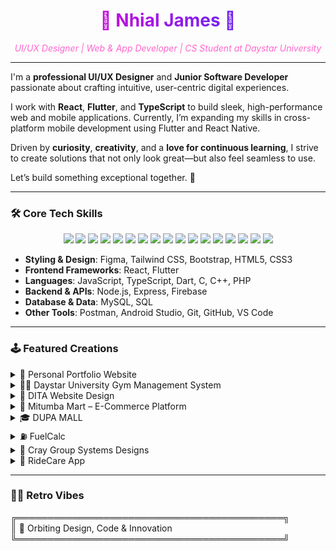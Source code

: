 <div align="center">
  <h1 style="background: linear-gradient(90deg, #ff00cc, #3333ff); -webkit-background-clip: text; -webkit-text-fill-color: transparent;">🔩 Nhial James 🔩</h1>
  <p style="font-style: italic; color: #ff66cc;">UI/UX Designer | Web & App Developer | CS Student at Daystar University</p>
</div>

---

I'm a **professional UI/UX Designer** and **Junior Software Developer** passionate about crafting intuitive, user-centric digital experiences.

I work with **React**, **Flutter**, and **TypeScript** to build sleek, high-performance web and mobile applications. Currently, I’m expanding my skills in cross-platform mobile development using Flutter and React Native.

Driven by **curiosity**, **creativity**, and a **love for continuous learning**, I strive to create solutions that not only look great—but also feel seamless to use.

Let’s build something exceptional together. 🚀

---

### 🛠️ Core Tech Skills
<div align="center"> <!-- 🎨 Design Tools --> <img src="https://img.shields.io/badge/Figma-F24E1E?style=flat-square&logo=figma&logoColor=white" /> <!-- 🖥️ Frontend Development --> <img src="https://img.shields.io/badge/HTML5-E34F26?style=flat-square&logo=html5&logoColor=white" /> <img src="https://img.shields.io/badge/CSS3-1572B6?style=flat-square&logo=css3&logoColor=white" /> <img src="https://img.shields.io/badge/Tailwind_CSS-38B2AC?style=flat-square&logo=tailwind-css&logoColor=white" /> <img src="https://img.shields.io/badge/JavaScript-F7DF1E?style=flat-square&logo=javascript&logoColor=black" /> <img src="https://img.shields.io/badge/TypeScript-3178C6?style=flat-square&logo=typescript&logoColor=white" /> <img src="https://img.shields.io/badge/React-61DAFB?style=flat-square&logo=react&logoColor=black" /> <img src="https://img.shields.io/badge/Flutter-02569B?style=flat-square&logo=flutter&logoColor=white" /> <img src="https://img.shields.io/badge/Dart-0175C2?style=flat-square&logo=dart&logoColor=white" /> <!-- 🧠 Programming Languages --> <img src="https://img.shields.io/badge/C-00599C?style=flat-square&logo=c&logoColor=white" /> <img src="https://img.shields.io/badge/C++-00599C?style=flat-square&logo=cplusplus&logoColor=white" /> <img src="https://img.shields.io/badge/PHP-777BB4?style=flat-square&logo=php&logoColor=white" /> <!-- 🔌 APIs / Backend --> <img src="https://img.shields.io/badge/Node.js-339933?style=flat-square&logo=nodedotjs&logoColor=white" /> <img src="https://img.shields.io/badge/Express.js-000000?style=flat-square&logo=express&logoColor=white" /> <img src="https://img.shields.io/badge/Firebase-FFCA28?style=flat-square&logo=firebase&logoColor=black" /> <img src="https://img.shields.io/badge/Postman-FF6C37?style=flat-square&logo=postman&logoColor=white" /> <!-- 🗄️ Databases --> <img src="https://img.shields.io/badge/MySQL-4479A1?style=flat-square&logo=mysql&logoColor=white" /> </div>

- **Styling & Design**: Figma, Tailwind CSS, Bootstrap, HTML5, CSS3
- **Frontend Frameworks**: React, Flutter
- **Languages**: JavaScript, TypeScript, Dart, C, C++, PHP
- **Backend & APIs**: Node.js, Express, Firebase
- **Database & Data**: MySQL, SQL
- **Other Tools**: Postman, Android Studio, Git, GitHub, VS Code

---

### 🕹️ Featured Creations

<div align="left">

<details>
<summary>🌌 Personal Portfolio Website</summary>
<p>
A vibrant portfolio site built with <b>React</b> and <b>Tailwind CSS</b>, featuring retro animations and a vaporwave aesthetic.  
<a href="https://github.com/nhial-james/Personal-Portfolio-Website">Code</a> | <a href="https://www.nhialjames.me">Demo</a>
</p>
</details>

<details>
<summary>🏋️‍♂️ Daystar University Gym Management System</summary>
<p>
A Windows Forms app built in <b>Visual Basic</b> to manage memberships, track attendance, and generate gym reports for Daystar University.  
<a href="https://github.com/nhial-james/Daystar-gym-management-system">Code</a>
</p>
</details>

<details>
<summary>🧠 DITA Website Design</summary>
<p>
Modern and elegant website UI/UX for Daystar Information Technology Association, designed with <b>Figma</b> and <b>#00AEEE</b> theme. Includes sections like Events, Projects, and Teams.  
<a href="https://github.com/nhial-james/Dita-Website-Design">Design</a>
</p>
</details>

<details>
<summary>🛒 Mitumba Mart – E-Commerce Platform</summary>
<p>
A dynamic online thrift store built with <b>HTML, CSS, JavaScript, MySQL</b>, enabling users to browse, purchase, and manage second-hand items.  
<a href="https://github.com/nhial-james/Mitumba-Mart-E-commerce-website">Code</a>
</p>
</details>

<details>
<summary>🎓 DUPA MALL</summary>
<p>
A student marketplace platform for Daystar University where students can buy/sell items or services. Designed with <b>UI/UX best practices</b> using <b>#02542D</b> branding.  
<a href="https://github.com/nhial-james/dupa-mall">Design</a>
</p>
</details>

<details>
<summary>⛽ FuelCalc</summary>
<p>
A sleek app prototype designed in <b>Flutter</b> to estimate trip fuel costs using distance, fuel consumption, and real-time fuel price inputs.  
<a href="https://github.com/nhial-james/FuelCalc-App">Code</a>
</p>
</details>

<details>
<summary>🏢 Cray Group Systems Designs</summary>
<p>
A business website for Cray Group showcasing IT services, software development, and consulting. Built with <b>modern UI/UX principles</b> for corporate appeal.  
<a href="https://github.com/CRAYGROUP">Design</a>
</p>
</details>

<details>
<summary>🚗 RideCare App</summary>
<p>
A smart ride companion app offering safe and trackable rides, especially for students. Built with <b>Flutter</b> and <b>location services</b>.  
<a href="https://github.com/nhial-james/ridecare-app">Prototype</a>
</p>
</details>

</div>


---

### 📼😉 Retro Vibes

   ╔═══════════════════════════════════════════╗     
   ║  📍 Orbiting Design, Code & Innovation       
   ╚═══════════════════════════════════════════╝
